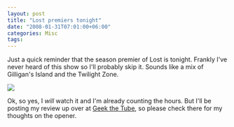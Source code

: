 ```yaml
---
layout: post
title: "Lost premiers tonight"
date: "2008-01-31T07:01:00+06:00"
categories: Misc 
tags: 
---
```


Just a quick reminder that the season premier of Lost is tonight. Frankly I've never heard of this show so I'll probably skip it. Sounds like a mix of Gilligan's Island and the Twilight Zone. 

<img src="https://static.raymondcamden.com/images//gil_island.jpg">

Ok, so yes, I <i>will</i> watch it and I'm already counting the hours. But I'll be posting my review up over at <a href="http://www.geekthetube.com">Geek the Tube</a>, so please check there for my thoughts on the opener.